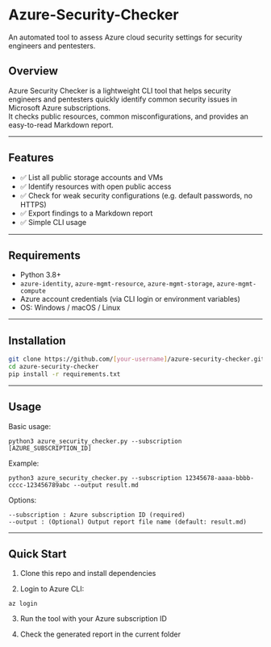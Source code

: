 # Azure-Security-Checker
An automated tool to assess Azure cloud security settings for security engineers and pentesters.

## Overview

Azure Security Checker is a lightweight CLI tool that helps security engineers and pentesters quickly identify common security issues in Microsoft Azure subscriptions.  
It checks public resources, common misconfigurations, and provides an easy-to-read Markdown report.

---

## Features

- ✅ List all public storage accounts and VMs
- ✅ Identify resources with open public access
- ✅ Check for weak security configurations (e.g. default passwords, no HTTPS)
- ✅ Export findings to a Markdown report
- ✅ Simple CLI usage

---

## Requirements

- Python 3.8+
- `azure-identity`, `azure-mgmt-resource`, `azure-mgmt-storage`, `azure-mgmt-compute`
- Azure account credentials (via CLI login or environment variables)
- OS: Windows / macOS / Linux

---

## Installation

```bash
git clone https://github.com/[your-username]/azure-security-checker.git
cd azure-security-checker
pip install -r requirements.txt
```
---

## Usage

Basic usage:
```
python3 azure_security_checker.py --subscription [AZURE_SUBSCRIPTION_ID]
```

Example:
```
python3 azure_security_checker.py --subscription 12345678-aaaa-bbbb-cccc-123456789abc --output result.md
```

Options:
```
--subscription : Azure subscription ID (required)
--output : (Optional) Output report file name (default: result.md)
```

---

## Quick Start

1. Clone this repo and install dependencies

2. Login to Azure CLI:
```
az login
```

3. Run the tool with your Azure subscription ID

4. Check the generated report in the current folder
